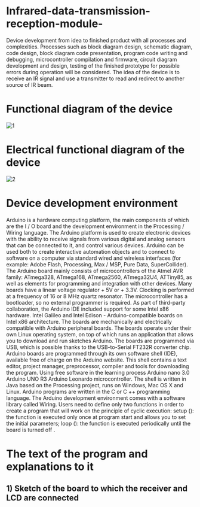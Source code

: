 # Infrared-data-transmission-reception-module-
Device development from idea to finished product with all processes and complexities. Processes such as block diagram design, schematic diagram, code design, block diagram code presentation, program code writing and debugging, microcontroller compilation and firmware, circuit diagram development and design, testing of the finished prototype for possible errors during operation will be considered. The idea of ​​the device is to receive an IR signal and use a transmitter to read and redirect to another source of IR beam.

# Functional diagram of the device
![1](https://user-images.githubusercontent.com/64357748/85791713-f7b45c00-b73a-11ea-8cd8-08fbfcc4a59e.jpg)

# Electrical functional diagram of the device
![2](https://user-images.githubusercontent.com/64357748/85793436-ad80aa00-b73d-11ea-94f2-7b37e860d175.gif)

# Device development environment
Arduino is a hardware computing platform, the main components of which are the I / O board and the development environment in the Processing / Wiring language. The Arduino platform is used to create electronic devices with the ability to receive signals from various digital and analog sensors that can be connected to it, and control various devices. Arduino can be used both to create interactive automation objects and to connect to software on a computer via standard wired and wireless interfaces (for example: Adobe Flash, Processing, Max / MSP, Pure Data, SuperCollider). The Arduino board mainly consists of microcontrollers of the Atmel AVR family: ATmega328, ATmega168, ATmega2560, ATmega32U4, ATTiny85, as well as elements for programming and integration with other devices. Many boards have a linear voltage regulator + 5V or + 3.3V. Clocking is performed at a frequency of 16 or 8 MHz quartz resonator. The microcontroller has a bootloader, so no external programmer is required. As part of third-party collaboration, the Arduino IDE included support for some Intel x86 hardware. Intel Galileo and Intel Edison - Arduino-compatible boards on Intel x86 architecture. The boards are mechanically and electrically compatible with Arduino peripheral boards. The boards operate under their own Linux operating system, on top of which runs an application that allows you to download and run sketches Arduino. The boards are programmed via USB, which is possible thanks to the USB-to-Serial FT232R converter chip. Arduino boards are programmed through its own software shell (IDE), available free of charge on the Arduino website. This shell contains a text editor, project manager, preprocessor, compiler and tools for downloading the program. Using free software in the learning process Arduino nano 3.0 Arduino UNO R3 Arduino Leonardo microcontroller. The shell is written in Java based on the Processing project, runs on Windows, Mac OS X and Linux. Arduino programs are written in the C or C ++ programming language. The Arduino development environment comes with a software library called Wiring. Users need to define only two functions in order to create a program that will work on the principle of cyclic execution: setup (): the function is executed only once at program start and allows you to set the initial parameters; loop (): the function is executed periodically until the board is turned off .

# The text of the program and explanations to it
## 1) Sketch of the board to which the receiver and LCD are connected
